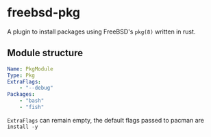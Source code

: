 # freebsd-pkg

A plugin to install packages using FreeBSD's `pkg(8)` written in rust.

## Module structure

```yaml
Name: PkgModule
Type: Pkg
ExtraFlags:
	- "--debug"
Packages:
    - "bash"
    - "fish"
```

`ExtraFlags` can remain empty, the default flags passed to pacman are `install -y`

